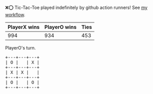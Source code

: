 :x::o: Tic-Tac-Toe played indefinitely by github action runners! See [my workflow](.github/workflows/play.yaml).

|PlayerX wins|PlayerO wins|Ties|
|-|-|-|
|994|934|453|

PlayerO's turn.

<pre>
+---+---+---+
| O |   | X |
+---+---+---+
| X | X |   |
+---+---+---+
| O |   | O |
+---+---+---+
</pre>